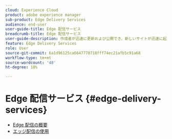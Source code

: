 ```yaml
---
cloud: Experience Cloud
product: adobe experience manager
sub-product: Edge Delivery Services
audience: end-user
user-guide-title: Edge 配信サービス
breadcrumb-title: Edge 配信サービス
user-guide-description: 作成者が迅速に更新および公開でき、新しいサイトが迅速に起動される、迅速な開発環境を可能にする、合成可能な一連のサービスである Edge Delivery Services(EDS) の詳細を説明します。
feature: Edge Delivery Services
role: User
source-git-commit: 6a1d96125ca6647770718fff74ec21afb5c91a68
workflow-type: tm+mt
source-wordcount: '48'
ht-degree: 18%

---
```



# Edge 配信サービス {#edge-delivery-services}

+ [Edge 配信の概要](/help/edge/overview.md)
+ [エッジ配信の使用](/help/edge/using.md)


